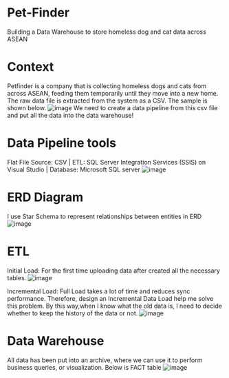 # Pet-Finder
Building a Data Warehouse to store homeless dog and cat data across ASEAN

# Context
Petfinder is a company that is collecting homeless dogs and cats from across ASEAN, feeding them temporarily until they move into a new home.
The raw data file is extracted from the system as a CSV. The sample is shown below.
![image](https://github.com/nch13/Pet-Finder/assets/140384066/28af8fe1-6f26-4d78-bf07-cb05084a975d)
We need to create a data pipeline from this csv file and put all the data into the data warehouse!

# Data Pipeline tools
Flat File Source: CSV | ETL: SQL Server Integration Services (SSIS) on Visual Studio | Database: Microsoft SQL server
![image](https://github.com/nch13/Pet-Finder/assets/140384066/75aab4d3-2d00-4808-8ff4-d218c7115f1e)

# ERD Diagram
I use Star Schema to represent relationships between entities in ERD
![image](https://github.com/nch13/Pet-Finder/assets/140384066/23b2cc92-7485-4035-8e34-5f675f90e626)

# ETL
Initial Load:
For the first time uploading data after created all the necessary tables.
![image](https://github.com/nch13/Pet-Finder/assets/140384066/f34f6094-eab1-4147-89d5-a3df61fb084e)

Incremental Load:
Full Load takes a lot of time and reduces sync performance. Therefore, design an Incremental Data Load help me solve this problem. By this way,when I know what the old data is, I need to decide whether to keep the history of the data or not.
![image](https://github.com/nch13/Pet-Finder/assets/140384066/b261af9e-ffeb-438a-965d-6858948a4f90)

# Data Warehouse
All data has been put into an archive, where we can use it to perform business queries, or visualization. Below is FACT table
![image](https://github.com/nch13/Pet-Finder/assets/140384066/11c98a17-35d8-43c4-ac0d-1a30347b6bfe)
